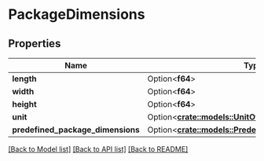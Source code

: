 # PackageDimensions

## Properties

Name | Type | Description | Notes
------------ | ------------- | ------------- | -------------
**length** | Option<**f64**> |  | [optional]
**width** | Option<**f64**> |  | [optional]
**height** | Option<**f64**> |  | [optional]
**unit** | Option<[**crate::models::UnitOfLength**](UnitOfLength.md)> |  | [optional]
**predefined_package_dimensions** | Option<[**crate::models::PredefinedPackageDimensions**](PredefinedPackageDimensions.md)> |  | [optional]

[[Back to Model list]](../README.md#documentation-for-models) [[Back to API list]](../README.md#documentation-for-api-endpoints) [[Back to README]](../README.md)


